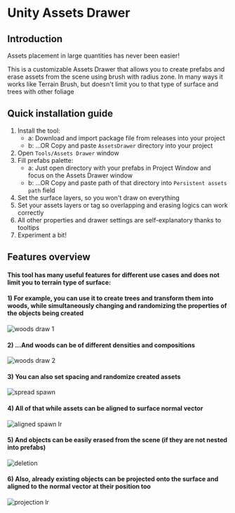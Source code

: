 # Unity Assets Drawer

## Introduction

Assets placement in large quantities has never been easier!

This is a customizable Assets Drawer that allows you to create prefabs and erase assets from the scene using brush with radius zone. 
In many ways it works like Terrain Brush, but doesn't limit you to that type of surface and trees with other foliage

## Quick installation guide
1) Install the tool:
	- a: Download and import package file from releases into your project
	- b: ...OR Copy and paste `AssetsDrawer` directory into your project
2) Open ```Tools/Assets Drawer``` window
3) Fill prefabs palette:
	- a: Just open directory with your prefabs in Project Window and focus on the Assets Drawer window
	- b: ...OR Copy and paste path of that directory into `Persistent assets path` field
4) Set the surface layers, so you won't draw on everything
5) Set your assets layers or tag so overlapping and erasing logics can work correctly
6) All other properties and drawer settings are self-explanatory thanks to tooltips
7) Experiment a bit!

## Features overview
#### This tool has many useful features for different use cases and does not limit you to terrain type of surface:

#### 1) For example, you can use it to create trees and transform them into woods, while simultaneously changing and randomizing the properties of the objects being created
<img src="https://s13.gifyu.com/images/S0aC1.gif" alt="woods draw 1" border="0">

#### 2) ...And woods can be of different densities and compositions
<img src="https://s13.gifyu.com/images/S0aCB.gif" alt="woods draw 2" border="0">

#### 3) You can also set spacing and randomize created assets
<img src="https://s13.gifyu.com/images/S0aCA.gif" alt="spread spawn" border="0">

#### 4) All of that while assets can be aligned to surface normal vector
<img src="https://s13.gifyu.com/images/S0aA6.gif" alt="aligned spawn lr" border="0" /></a>

#### 5) And objects can be easily erased from the scene (if they are not nested into prefabs)
<img src="https://s13.gifyu.com/images/S0aCo.gif" alt="deletion" border="0">

#### 6) Also, already existing objects can be projected onto the surface and aligned to the normal vector at their position too
<img src="https://s13.gifyu.com/images/S0aYc.gif" alt="projection lr" border="0" />

